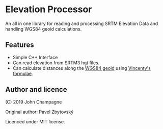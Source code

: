 # Elevation Processor
An all in one library for reading and processing SRTM Elevation Data and handling WGS84 geoid calculations.

## Features

 - Simple C++ Interface
 - Can read elevation from SRTM3 hgt files.
 - Can calculate distances along the [WGS84 geoid](https://en.wikipedia.org/wiki/World_Geodetic_System#A_new_World_Geodetic_System:_WGS_84) using [Vincenty's formulae](https://en.wikipedia.org/wiki/Vincenty%27s_formulae).

Author and licence
------------------
(C) 2019 John Champagne

Original author: Pavel Zbytovský

Licenced under MIT license.
